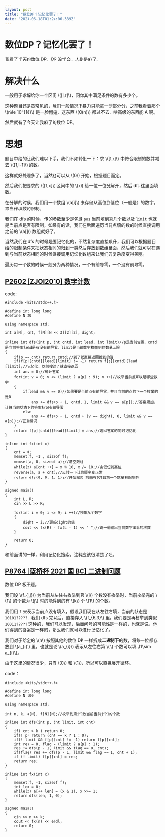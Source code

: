```yaml
---
layout: post
title: "数位DP？记忆化罢了！"
date: "2023-06-18T01:24:06.339Z"
---
```

数位DP？记忆化罢了！
===========

我看了半天的数位 DP，DP 没学会，人倒是麻了。

解决什么
====

一般用于求解给你一个区间 \\(\[l,r\]\\)，问你其中满足条件的数有多少个。

这种题目还是蛮常见的，我们一般情况下暴力只能拿一少部分分，之前我看着那个 \\(n\\le 10^{18}\\) 是一脸懵逼，这东西 \\(O(n)\\) 都过不去，啥高级的东西能 A 啊。

然后就有了今天让我麻了的数位 DP。

思想
==

题目中给的让我们难以下手，我们不如转化一下：求 \\(\[1,r\]\\) 中符合限制的数并减去 \\(\[1,l-1\]\\) 的数。

这样就好处理多了，当然也可以从 \\(0\\) 开始，根据题目而定。

然后我们把要求的 \\(\[1,x\]\\) 区间中的 \\(x\\) 给一位一位分解开，然后 dfs 往里面填数。

在分解的时候，我们用一个数组 \\(a\[i\]\\) 来存储从高位到低位（一般是）的数字，来当作填数的限制。

我们在 dfs 的时候，传的参数至少是包含 `pos` 当前填到第几个数以及 `limit` 也就是当前点是否有限制，如果有的话，我们在后面遍历当前点填的数的时候直接调用之前的 \\(a\[\]\\) 数组就好了。

当然我们在 dfs 的时候是要记忆化的，不然复杂度直接飙升，我们可以根据题目给的限制条件来把状态相同的归到一类然后存放到数组里面，然后我们就可以在遇到与当前状态相同的时候直接调用记忆化数组来让我们的复杂度变得美丽。

遍历每一个数的时候一般分为两种情况，一个有前导零，一个没有前导零。

[P2602 \[ZJOI2010\] 数字计数](https://www.luogu.com.cn/problem/P2602)
-----------------------------------------------------------------

code:

    #include <bits/stdc++.h>
    
    #define int long long
    #define N 20
    
    using namespace std;
    
    int a[N], cnt, f[N][N << 3][2][2], dight; 
    
    inline int dfs(int p, int cntd, int lead, int limit)//p是当前位置，cntd是当前答案lead是有没有前导零。limit是当前数字枚举到的数量上限 
    {
    	if(p == cnt) return cntd;//到了就直接返回搜到的值 
    	if(f[p][cntd][lead][limit] != -1) return f[p][cntd][lead][limit];//记忆化，以前搜过了就直接返回 
    	int ans = 0;//统计答案 
    	for(int v = 0; v <= (limit ? a[p] : 9); v ++)//枚举当前点可以是哪些数字 
    	{
    		if(lead && v == 0)//如果要是当前点有前导零，并且当前的点的下一个枚举的是0 
    			ans += dfs(p + 1, cntd, 1, limit && v == a[p]);//答案累加，计算当前状态下的答案标记有前导零 
    		else
    			ans += dfs(p + 1, cntd + (v == dight), 0, limit && v == a[p]);//正常情况 
    	}
    	return f[p][cntd][lead][limit] = ans;//返回答案的同时记忆化 
    }
    
    inline int fx(int x)
    {
    	cnt = 0;
    	memset(f, -1 , sizeof f);
    	memset(a, 0, sizeof a);//清空数组 
    	while(x) a[cnt ++] = x % 10, x /= 10;//由低位到高位 
    	reverse(a, a + cnt);//反转一下让他顺序变正常 
    	return dfs(0, 0, 1, 1);//开始搜索 前面有0并且第一个数是有限制的 
    }
    
    signed main()
    {
    	int L, R;
    	cin >> L >> R;
    	
    	for(int i = 0; i <= 9; i ++)//枚举九个数字 
    	{
    		dight = i;//更新dight的值 
    		cout << fx(R) - fx(L - 1) << " ";//跑一遍输出当前数字出现的次数 
    	}
    	
    	return 0;
    }
    

和前面讲的一样，利用记忆化搜索，注释应该很清楚了吧。

[P8764 \[蓝桥杯 2021 国 BC\] 二进制问题](https://www.luogu.com.cn/problem/P8764)
-----------------------------------------------------------------------

数位 DP 板子题。

我们设 \\(f\_{i,j}\\) 为当前从左往右枚举到第 \\(i\\) 个数没有枚举时，当前枚举完的 \\(1\\) 的个数为 \\(j\\) 时的能得到的有 \\(k\\) 个 \\(1\\) 的个数。

我们用 `?` 来表示当前点没有填入，假设我们现在从左往右填，当前的状态是 `10101?????`，我们 dfs 完以后，直接存入 \\(f\_{6,3}\\) 里，我们要是再枚举到类似 `10011?????` 这种的，我们可以发现，后面问号的可能性是一样的，也就是说，他们得到的答案是一样的，那么我们就可以进行记忆化了。

我们对于给定的 \\(n\\) 按照其他的数位 DP 一样拆成**二进制下**的数，将每一位都存放到 \\(a\_{i}\\) 里，也就是说 \\(a\_{i}\\) 表示从左往右第 \\(i\\) 个数可以填 \\(1\\sim a\_{i}\\)。

由于这里的情况很少，只有 \\(0\\) 和 \\(1\\)，所以可以直接展开循环。

code：

    #include <bits/stdc++.h>
    
    #define int long long
    #define N 100
    
    using namespace std;
    
    int n, k, a[N], f[N][N];//枚举到第i个数当前当前j个1的个数 
    
    inline int dfs(int p, int limit, int cnt)
    {
    	if( cnt > k ) return 0;
    	if(! p) return (cnt == k ? 1 : 0);
    	if(! limit && f[p][cnt] != -1) return f[p][cnt];
    	int res = 0, flag = (limit ? a[p] : 1);
    	res += dfs(p - 1, limit && flag == 0, cnt);
    	if(flag) res += dfs(p - 1, limit && flag == 1, cnt + 1);
    	if (! limit) f[p][cnt] = res;
    	return res;
    }
    
    inline int fx(int x)
    {
    	memset(f, -1, sizeof f);
    	int len = 0;
    	while(x) a[++ len] = (x & 1), x >>= 1;
    	return dfs(len, 1, 0);
    }
    
    signed main()
    {
    	cin >> n >> k;
    	cout << fx(n) << endl;
    	return 0;
    }